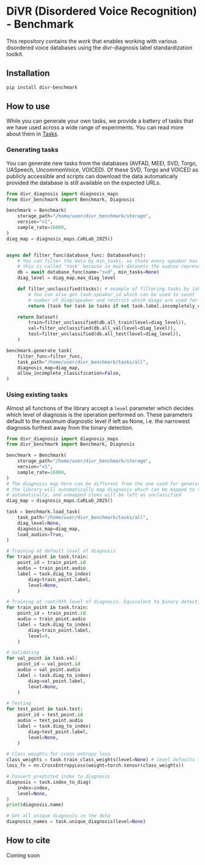 # DiVR (Disordered Voice Recognition) - Benchmark

This repository contains the work that enables working with various disordered voice databases using the divr-diagnosis label standardization toolkit.

## Installation

```sh
pip install divr-benchmark
```

## How to use

While you can generate your own tasks, we provide a battery of tasks that we have used across a wide range of experiments. You can read more about them in [Tasks](./divr_benchmark/tasks/README.md).

### Generating tasks

You can generate new tasks from the databases (AVFAD, MEEI, SVD, Torgo, UASpeech, UncommonVoice, VOICED). Of these SVD, Torgo and VOICED as publicly accessible and scripts can download the data automatically provided the database is still available on the expected URLs.

```python
from divr_diagnosis import diagnosis_maps
from divr_benchmark import Benchmark, Diagnosis

benchmark = Benchmark(
    storage_path="/home/user/divr_benchmark/storage",
    version="v1",
    sample_rate=16000,
)
diag_map = diagnosis_maps.CaRLab_2025()


async def filter_func(database_func: DatabaseFunc):
    # You can filter the data by min_tasks, so thate every speaker has at least N audios
    # this is called 'task' because in most datasets the audios represent different vocal tasks
    db = await database_func(name="svd", min_tasks=None)
    diag_level = diag_map.max_diag_level

    def filter_unclassified(tasks): # example of filtering tasks by label
        # You can also get task.speaker_id which can be used to count
        # number of diag/speaker and restrict which diags are used for the dataset
        return [task for task in tasks if not task.label.incompletely_classified]

    return Dataset(
        train=filter_unclassified(db.all_train(level=diag_level)),
        val=filter_unclassified(db.all_val(level=diag_level)),
        test=filter_unclassified(db.all_test(level=diag_level)),
    )

benchmark.generate_task(
    filter_func=filter_func,
    task_path="/home/user/divr_benchmark/tasks/all",
    diagnosis_map=diag_map,
    allow_incomplete_classification=False,
)
```

### Using existing tasks

Almost all functions of the library accept a `level` parameter which decides which level of diagnosis is the operation performed on. These parameters default to the maximum diagnostic level if left as None, i.e. the narrowest diagnosis furthest away from the binary detection.

```python
from divr_diagnosis import diagnosis_maps
from divr_benchmark import Benchmark, Diagnosis

benchmark = Benchmark(
    storage_path="/home/user/divr_benchmark/storage",
    version="v1",
    sample_rate=16000,
)
# The diagnosis map here can be different from the one used for generating the tasks
# the library will automatically map diagnosis which can be mapped to the new map
# automatically, and unmapped items will be left as unclassified
diag_map = diagnosis_maps.CaRLab_2025()

task = benchmark.load_task(
    task_path="/home/user/divr_benchmark/tasks/all",
    diag_level=None,
    diagnosis_map=diag_map,
    load_audios=True,
)

# Training at default level of diagnosis
for train_point in task.train:
    point_id = train_point.id
    audio = train_point.audio
    label = task.diag_to_index(
        diag=train_point.label,
        level=None,
    )

# Training at root/0th level of diagnosis. Equivalent to binary detection
for train_point in task.train:
    point_id = train_point.id
    audio = train_point.audio
    label = task.diag_to_index(
        diag=train_point.label,
        level=0,
    )

# Validating
for val_point in task.val:
    point_id = val_point.id
    audio = val_point.audio
    label = task.diag_to_index(
        diag=val_point.label,
        level=None,
    )

# Testing
for test_point in task.test:
    point_id = test_point.id
    audio = test_point.audio
    label = task.diag_to_index(
        diag=test_point.label,
        level=None,
    )

# Class weights for cross entropy loss
class_weights = task.train_class_weights(level=None) # level defaults to max level of label
loss_fn = nn.CrossEntropyLoss(weight=torch.tensor(class_weights))

# Convert predicted index to diagnosis
diagnosis = task.index_to_diag(
    index=index,
    level=None,
)
print(diagnosis.name)

# Get all unique diagnosis in the data
diagnosis_names = task.unique_diagnosis(level=None)
```

## How to cite

Coming soon
